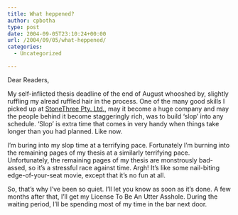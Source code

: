 ```yaml
---
title: What heppened?
author: cpbotha
type: post
date: 2004-09-05T23:10:24+00:00
url: /2004/09/05/what-heppened/
categories:
  - Uncategorized

---
```

Dear Readers,

My self-inflicted thesis deadline of the end of August whooshed by, slightly ruffling my alread ruffled hair in the process. One of the many good skills I picked up at [StoneThree Pty. Ltd.][1], may it become a huge company and may the people behind it become staggeringly rich, was to build ‘slop’ into any schedule. ‘Slop’ is extra time that comes in very handy when things take longer than you had planned. Like now.

I’m buring into my slop time at a terrifying pace. Fortunately I’m burning into the remaining pages of my thesis at a similarly terrifying pace. Unfortunately, the remaining pages of my thesis are monstrously bad-assed, so it’s a stressful race against time. Argh! It’s like some nail-biting edge-of-your-seat movie, except that it’s no fun at all.

So, that’s why I’ve been so quiet. I’ll let you know as soon as it’s done. A few months after that, I’ll get my License To Be An Utter Asshole. During the waiting period, I’ll be spending most of my time in the bar next door.

 [1]: http://www.stonethree.com/
